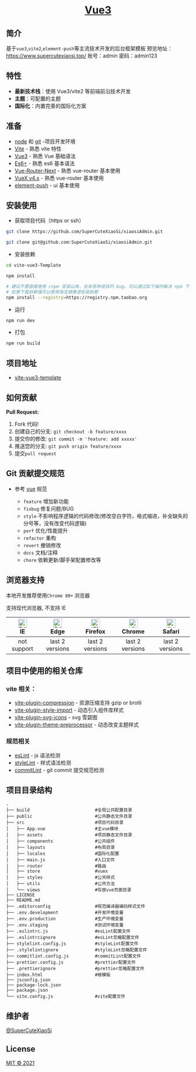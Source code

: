 <div align="center"> <a href="https://github.com/SuperCuteXiaoSi/xiaosiAdmin"><h1>Vue3</h1></a>
</div>

## 简介

基于`vue3`,`vite2`,`element-push`等主流技术开发的后台框架模板
预览地址：https://www.supercutexiaosi.top/
账号：admin 
密码：admin123

## 特性

- **最新技术栈**：使用 Vue3/vite2 等前端前沿技术开发
- **主题**：可配置的主题
- **国际化**：内置完善的国际化方案

## 准备

- [node](http://nodejs.org/) 和 [git](https://git-scm.com/) -项目开发环境
- [Vite](https://cn.vitejs.dev/) - 熟悉 vite 特性
- [Vue3](https://v3.cn.vuejs.org/) - 熟悉 Vue 基础语法
- [Es6+](http://es6.ruanyifeng.com/) - 熟悉 es6 基本语法
- [Vue-Router-Next](https://next.router.vuejs.org/zh/) - 熟悉 vue-router 基本使用
- [VueX v4.x](https://next.vuex.vuejs.org/zh/) - 熟悉 vue-router 基本使用
- [element-push](https://element-plus.gitee.io/#/zh-CN/) - ui 基本使用

## 安装使用

- 获取项目代码（https or ssh）

```bash
git clone https://github.com/SuperCuteXiaoSi/xiaosiAdmin.git

git clone git@github.com:SuperCuteXiaoSi/xiaosiAdmin.git
```

- 安装依赖

```bash
cd vite-vue3-Template

npm install

# 建议不要直接使用 cnpm 安装以来，会有各种诡异的 bug。可以通过如下操作解决 npm 下载速度慢的问题
# 如果下载依赖慢可以使用淘宝镜像源安装依赖
npm install --registry=https://registry.npm.taobao.org

```

- 运行

```bash
npm run dev
```

- 打包

```bash
npm run build
```

## 项目地址

- [vite-vue3-template](https://github.com/SuperCuteXiaoSi/xiaosiAdmin)

## 如何贡献

**Pull Request:**

1. Fork 代码!
2. 创建自己的分支: `git checkout -b feature/xxxx`
3. 提交你的修改: `git commit -m 'feature: add xxxxx'`
4. 推送您的分支: `git push origin feature/xxxx`
5. 提交`pull request`

## Git 贡献提交规范

- 参考 [vue](https://github.com/vuejs/vue/blob/dev/.github/COMMIT_CONVENTION.md) 规范

  - `feature` 增加新功能
  - `fixbug` 修复问题/BUG
  - `style` 不影响程序逻辑的代码修改(修改空白字符，格式缩进，补全缺失的分号等，没有改变代码逻辑)
  - `perf` 优化/性能提升
  - `refactor` 重构
  - `revert` 撤销修改
  - `docs` 文档/注释
  - `chore` 依赖更新/脚手架配置修改等

## 浏览器支持

本地开发推荐使用`Chrome 80+` 浏览器

支持现代浏览器, 不支持 IE

| [<img src="https://raw.githubusercontent.com/alrra/browser-logos/master/src/edge/edge_48x48.png" alt=" Edge" width="24px" height="24px" />](http://godban.github.io/browsers-support-badges/)</br>IE | [<img src="https://raw.githubusercontent.com/alrra/browser-logos/master/src/edge/edge_48x48.png" alt=" Edge" width="24px" height="24px" />](http://godban.github.io/browsers-support-badges/)</br>Edge | [<img src="https://raw.githubusercontent.com/alrra/browser-logos/master/src/firefox/firefox_48x48.png" alt="Firefox" width="24px" height="24px" />](http://godban.github.io/browsers-support-badges/)</br>Firefox | [<img src="https://raw.githubusercontent.com/alrra/browser-logos/master/src/chrome/chrome_48x48.png" alt="Chrome" width="24px" height="24px" />](http://godban.github.io/browsers-support-badges/)</br>Chrome | [<img src="https://raw.githubusercontent.com/alrra/browser-logos/master/src/safari/safari_48x48.png" alt="Safari" width="24px" height="24px" />](http://godban.github.io/browsers-support-badges/)</br>Safari |
| :-: | :-: | :-: | :-: | :-: |
| not support | last 2 versions | last 2 versions | last 2 versions | last 2 versions |

## 项目中使用的相关仓库

### vite 相关：

- [vite-plugin-compression](https://github.com/anncwb/vite-plugin-compression/) - 资源压缩支持 gzip or brotli
- [vite-plugin-style-import](https://github.com/anncwb/vite-plugin-style-import/) - 动态引入组件库样式
- [vite-plugin-svg-icons](https://github.com/anncwb/vite-plugin-svg-icons/) - svg 雪碧图
- [vite-plugin-theme-preprocessor](https://github.com/GitOfZGT/vite-plugin-theme-preprocessor/) - 动态改变主题样式

### 规范相关

- [esLint](https://eslint.org/) - js 语法检测
- [styleLint](https://stylelint.io/) - 样式语法检测
- [commitLint](https://commitlint.js.org/#/) - git commit 提交规范检测

## 项目目录结构

```base
.
├── build                         #全局公共配置目录
├── public                        #公共静态文件目录
├── src                           #项目代码目录
│   ├── App.vue                   #主vue模块
│   ├── assets                    #项目静态文件目录
│   ├── components                #公共组件
│   ├── layouts                   #布局目录
│   ├── locales                   #国际化配置
│   ├── main.js                   #入口文件
│   ├── router                    #路由
│   ├── store                     #vuex
│   ├── styles                    #公共样式
│   ├── utils                     #公共方法
│   └── views                     #存放vue页面目录
├── LICENSE
├── README.md
├── .editorconfig                 #规范编译器编码样式文件
├── .env.development              #开发环境变量
├── .env.production               #生产环境变量
├── .env.staging                  #测试环境变量
├── .eslintrc.js                  #esLint配置文件
├── .eslintrcignore               #esLint忽略配置文件
├── stylelint.config.js           #styleLint配置文件
├── .stylelintignore              #styleLint忽略配置文件
├── commitlint.config.js          #commitLint配置文件
├── prettier.config.js            #prettier配置文件
├── .prettierignore               #prettier忽略配置文件
├── index.html                    #根模板
├── jsconfig.json
├── package-lock.json
├── package.json
└── vite.config.js                #vite配置文件
```

## 维护者

[@SuperCuteXiaoSi](https://github.com/SuperCuteXiaoSi)

## License

[MIT © 2021](./LICENSE)
